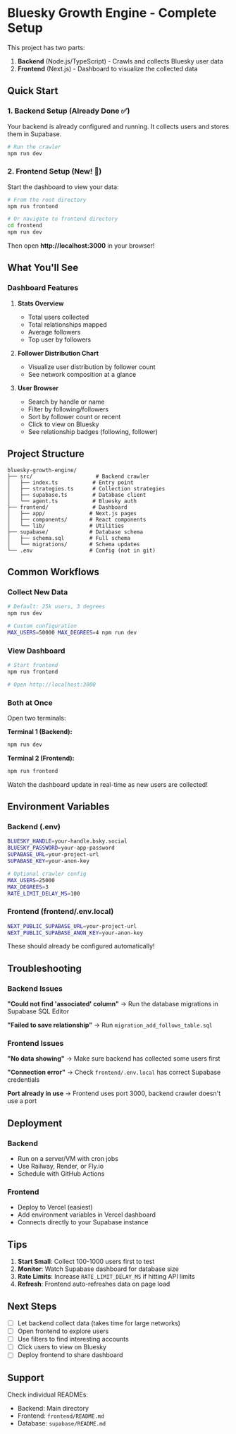 # Bluesky Growth Engine - Complete Setup

This project has two parts:
1. **Backend** (Node.js/TypeScript) - Crawls and collects Bluesky user data
2. **Frontend** (Next.js) - Dashboard to visualize the collected data

## Quick Start

### 1. Backend Setup (Already Done ✅)

Your backend is already configured and running. It collects users and stores them in Supabase.

```bash
# Run the crawler
npm run dev
```

### 2. Frontend Setup (New! 🎉)

Start the dashboard to view your data:

```bash
# From the root directory
npm run frontend

# Or navigate to frontend directory
cd frontend
npm run dev
```

Then open **http://localhost:3000** in your browser!

## What You'll See

### Dashboard Features

1. **Stats Overview**
   - Total users collected
   - Total relationships mapped
   - Average followers
   - Top user by followers

2. **Follower Distribution Chart**
   - Visualize user distribution by follower count
   - See network composition at a glance

3. **User Browser**
   - Search by handle or name
   - Filter by following/followers
   - Sort by follower count or recent
   - Click to view on Bluesky
   - See relationship badges (following, follower)

## Project Structure

```
bluesky-growth-engine/
├── src/                    # Backend crawler
│   ├── index.ts           # Entry point
│   ├── strategies.ts      # Collection strategies
│   ├── supabase.ts        # Database client
│   └── agent.ts           # Bluesky auth
├── frontend/              # Dashboard
│   ├── app/              # Next.js pages
│   ├── components/       # React components
│   └── lib/              # Utilities
├── supabase/             # Database schema
│   ├── schema.sql        # Full schema
│   └── migrations/       # Schema updates
└── .env                  # Config (not in git)
```

## Common Workflows

### Collect New Data

```bash
# Default: 25k users, 3 degrees
npm run dev

# Custom configuration
MAX_USERS=50000 MAX_DEGREES=4 npm run dev
```

### View Dashboard

```bash
# Start frontend
npm run frontend

# Open http://localhost:3000
```

### Both at Once

Open two terminals:

**Terminal 1 (Backend):**
```bash
npm run dev
```

**Terminal 2 (Frontend):**
```bash
npm run frontend
```

Watch the dashboard update in real-time as new users are collected!

## Environment Variables

### Backend (.env)
```bash
BLUESKY_HANDLE=your-handle.bsky.social
BLUESKY_PASSWORD=your-app-password
SUPABASE_URL=your-project-url
SUPABASE_KEY=your-anon-key

# Optional crawler config
MAX_USERS=25000
MAX_DEGREES=3
RATE_LIMIT_DELAY_MS=100
```

### Frontend (frontend/.env.local)
```bash
NEXT_PUBLIC_SUPABASE_URL=your-project-url
NEXT_PUBLIC_SUPABASE_ANON_KEY=your-anon-key
```

These should already be configured automatically!

## Troubleshooting

### Backend Issues

**"Could not find 'associated' column"**
→ Run the database migrations in Supabase SQL Editor

**"Failed to save relationship"**
→ Run `migration_add_follows_table.sql`

### Frontend Issues

**"No data showing"**
→ Make sure backend has collected some users first

**"Connection error"**
→ Check `frontend/.env.local` has correct Supabase credentials

**Port already in use**
→ Frontend uses port 3000, backend crawler doesn't use a port

## Deployment

### Backend
- Run on a server/VM with cron jobs
- Use Railway, Render, or Fly.io
- Schedule with GitHub Actions

### Frontend
- Deploy to Vercel (easiest)
- Add environment variables in Vercel dashboard
- Connects directly to your Supabase instance

## Tips

1. **Start Small**: Collect 100-1000 users first to test
2. **Monitor**: Watch Supabase dashboard for database size
3. **Rate Limits**: Increase `RATE_LIMIT_DELAY_MS` if hitting API limits
4. **Refresh**: Frontend auto-refreshes data on page load

## Next Steps

- [ ] Let backend collect data (takes time for large networks)
- [ ] Open frontend to explore users
- [ ] Use filters to find interesting accounts
- [ ] Click users to view on Bluesky
- [ ] Deploy frontend to share dashboard

## Support

Check individual READMEs:
- Backend: Main directory
- Frontend: `frontend/README.md`
- Database: `supabase/README.md`

